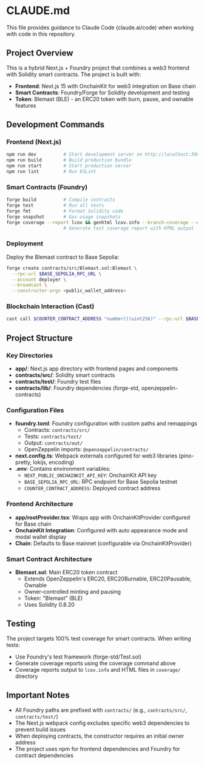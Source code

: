 # CLAUDE.md

This file provides guidance to Claude Code (claude.ai/code) when working with code in this repository.

## Project Overview

This is a hybrid Next.js + Foundry project that combines a web3 frontend with Solidity smart contracts. The project is built with:
- **Frontend**: Next.js 15 with OnchainKit for web3 integration on Base chain
- **Smart Contracts**: Foundry/Forge for Solidity development and testing
- **Token**: Blemast (BLE) - an ERC20 token with burn, pause, and ownable features

## Development Commands

### Frontend (Next.js)
```bash
npm run dev          # Start development server on http://localhost:3000
npm run build        # Build production bundle
npm run start        # Start production server
npm run lint         # Run ESLint
```

### Smart Contracts (Foundry)
```bash
forge build          # Compile contracts
forge test           # Run all tests
forge fmt            # Format Solidity code
forge snapshot       # Gas usage snapshots
forge coverage --report lcov && genhtml lcov.info --branch-coverage --output-dir coverage
                     # Generate test coverage report with HTML output
```

### Deployment
Deploy the Blemast contract to Base Sepolia:
```bash
forge create contracts/src/Blemast.sol:Blemast \
  --rpc-url $BASE_SEPOLIA_RPC_URL \
  --account deployer \
  --broadcast \
  --constructor-args <public_wallet_address>
```

### Blockchain Interaction (Cast)
```bash
cast call $COUNTER_CONTRACT_ADDRESS "number()(uint256)" --rpc-url $BASE_SEPOLIA_RPC_URL
```

## Project Structure

### Key Directories
- **app/**: Next.js app directory with frontend pages and components
- **contracts/src/**: Solidity smart contracts
- **contracts/test/**: Foundry test files
- **contracts/lib/**: Foundry dependencies (forge-std, openzeppelin-contracts)

### Configuration Files
- **foundry.toml**: Foundry configuration with custom paths and remappings
  - Contracts: `contracts/src/`
  - Tests: `contracts/test/`
  - Output: `contracts/out/`
  - OpenZeppelin imports: `@openzeppelin/contracts/`
- **next.config.ts**: Webpack externals configured for web3 libraries (pino-pretty, lokijs, encoding)
- **.env**: Contains environment variables:
  - `NEXT_PUBLIC_ONCHAINKIT_API_KEY`: OnchainKit API key
  - `BASE_SEPOLIA_RPC_URL`: RPC endpoint for Base Sepolia testnet
  - `COUNTER_CONTRACT_ADDRESS`: Deployed contract address

### Frontend Architecture
- **app/rootProvider.tsx**: Wraps app with OnchainKitProvider configured for Base chain
- **OnchainKit Integration**: Configured with auto appearance mode and modal wallet display
- **Chain**: Defaults to Base mainnet (configurable via OnchainKitProvider)

### Smart Contract Architecture
- **Blemast.sol**: Main ERC20 token contract
  - Extends OpenZeppelin's ERC20, ERC20Burnable, ERC20Pausable, Ownable
  - Owner-controlled minting and pausing
  - Token: "Blemast" (BLE)
  - Uses Solidity 0.8.20

## Testing

The project targets 100% test coverage for smart contracts. When writing tests:
- Use Foundry's test framework (forge-std/Test.sol)
- Generate coverage reports using the coverage command above
- Coverage reports output to `lcov.info` and HTML files in `coverage/` directory

## Important Notes

- All Foundry paths are prefixed with `contracts/` (e.g., `contracts/src/`, `contracts/test/`)
- The Next.js webpack config excludes specific web3 dependencies to prevent build issues
- When deploying contracts, the constructor requires an initial owner address
- The project uses npm for frontend dependencies and Foundry for contract dependencies
